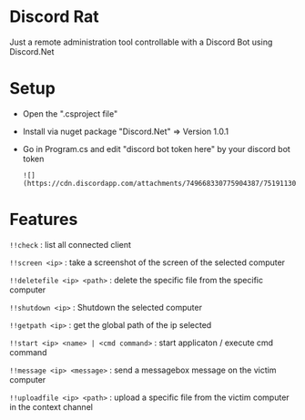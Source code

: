 # Discord Rat

Just a remote administration tool controllable with a Discord Bot using Discord.Net

# Setup

* Open the ".csproject file"

* Install via nuget package "Discord.Net" => Version 1.0.1  

* Go in Program.cs and edit "discord bot token here" by your discord bot token 

      ![](https://cdn.discordapp.com/attachments/749668330775904387/751911305556000788/unknown.png)

# Features

`!!check` : list all connected client

`!!screen <ip>` : take a screenshot of the screen of the selected computer

`!!deletefile <ip> <path>` : delete the specific file from the specific computer

`!!shutdown <ip>` : Shutdown the selected computer

`!!getpath <ip>` : get the global path of the ip selected

`!!start <ip> <name> | <cmd command>` : start applicaton / execute cmd command

`!!message <ip> <message>` : send a messagebox message on the victim computer

`!!uploadfile <ip> <path>` : upload a specific file from the victim computer in the context channel

